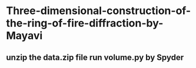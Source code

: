 # Three-dimensional-construction-of-the-ring-of-fire-diffraction-by-Mayavi
## unzip the data.zip file run volume.py by Spyder
